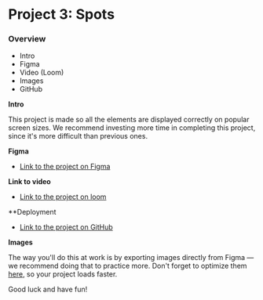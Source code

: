 # Project 3: Spots

### Overview

- Intro
- Figma
- Video (Loom)
- Images
- GitHub

**Intro**

This project is made so all the elements are displayed correctly on popular screen sizes. We recommend investing more time in completing this project, since it's more difficult than previous ones.

**Figma**

- [Link to the project on Figma](https://www.figma.com/design/rGnA0eBcxYVOpA4bxmqlyu/Sprint-4-Project-Spots---March-2025?node-id=2-196&t=XPdw0GkT51xFUml2-0)

**Link to video**

- [Link to the project on loom](https://www.loom.com/share/6c7081e4059743cbbffe782db0fedebd?sid=01101454-dcd2-4f47-a637-7249af325d65)

**Deployment 

- [Link to the project on GitHub](https://tarriebrown1.github.io/se_project_spots/
)

**Images**

The way you'll do this at work is by exporting images directly from Figma — we recommend doing that to practice more. Don't forget to optimize them [here](https://tinypng.com/), so your project loads faster.

Good luck and have fun!
